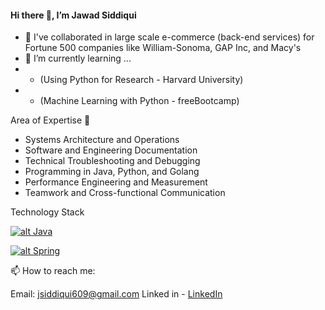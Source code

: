 #### Hi there 👋, I’m Jawad Siddiqui


- 💞️ I've collaborated in large scale e-commerce (back-end services) for Fortune 500 companies like William-Sonoma, GAP Inc, and Macy's
- 🌱 I’m currently learning ... 
- - (Using Python for Research - Harvard University)
- - (Machine Learning with Python - freeBootcamp)


Area of Expertise 🌱 
- Systems Architecture and Operations 
- Software and Engineering Documentation
- Technical Troubleshooting and Debugging 
- Programming in Java, Python, and Golang
- Performance Engineering and Measurement 
- Teamwork and Cross-functional Communication

Technology Stack 

[![alt Java](https://user-images.githubusercontent.com/25181517/117201156-9a724800-adec-11eb-9a9d-3cd0f67da4bc.png)](https://stackshare.io/java)

[![alt Spring](
https://user-images.githubusercontent.com/25181517/117201470-f6d56780-adec-11eb-8f7c-e70e376cfd07.png)](https://stackshare.io/spring)




📫 How to reach me:

Email: jsiddiqui609@gmail.com 
Linked in - [LinkedIn](https://www.linkedin.com/in/jsdqui/)
